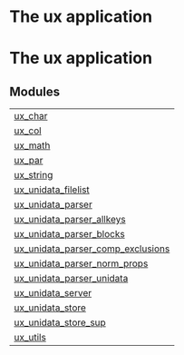 

<h1>The ux application</h1>

The ux application
==================


<h2 class="indextitle">Modules</h2>



<table width="100%" border="0" summary="list of modules">
<tr><td><a href="ux_char.md" class="module">ux_char</a></td></tr>
<tr><td><a href="ux_col.md" class="module">ux_col</a></td></tr>
<tr><td><a href="ux_math.md" class="module">ux_math</a></td></tr>
<tr><td><a href="ux_par.md" class="module">ux_par</a></td></tr>
<tr><td><a href="ux_string.md" class="module">ux_string</a></td></tr>
<tr><td><a href="ux_unidata_filelist.md" class="module">ux_unidata_filelist</a></td></tr>
<tr><td><a href="ux_unidata_parser.md" class="module">ux_unidata_parser</a></td></tr>
<tr><td><a href="ux_unidata_parser_allkeys.md" class="module">ux_unidata_parser_allkeys</a></td></tr>
<tr><td><a href="ux_unidata_parser_blocks.md" class="module">ux_unidata_parser_blocks</a></td></tr>
<tr><td><a href="ux_unidata_parser_comp_exclusions.md" class="module">ux_unidata_parser_comp_exclusions</a></td></tr>
<tr><td><a href="ux_unidata_parser_norm_props.md" class="module">ux_unidata_parser_norm_props</a></td></tr>
<tr><td><a href="ux_unidata_parser_unidata.md" class="module">ux_unidata_parser_unidata</a></td></tr>
<tr><td><a href="ux_unidata_server.md" class="module">ux_unidata_server</a></td></tr>
<tr><td><a href="ux_unidata_store.md" class="module">ux_unidata_store</a></td></tr>
<tr><td><a href="ux_unidata_store_sup.md" class="module">ux_unidata_store_sup</a></td></tr>
<tr><td><a href="ux_utils.md" class="module">ux_utils</a></td></tr></table>

